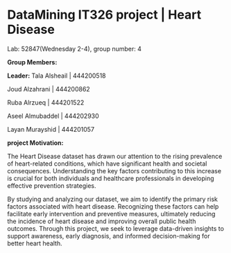# DataMining IT326 project | Heart Disease
 Lab: 52847(Wednesday 2-4), group number: 4
 
**Group Members:**

**Leader:** Tala Alsheail | 444200518

Joud Alzahrani | 444200862

Ruba Alrzueq | 444201522

Aseel Almubaddel | 444202930

Layan Murayshid | 444201057

**project Motivation:**

The Heart Disease dataset has drawn our attention to the rising prevalence of heart-related conditions, which have significant health and societal consequences. Understanding the key factors contributing to this increase is crucial for both individuals and healthcare professionals in developing effective prevention strategies.

By studying and analyzing our dataset, we aim to identify the primary risk factors associated with heart disease. Recognizing these factors can help facilitate early intervention and preventive measures, ultimately reducing the incidence of heart disease and improving overall public health outcomes. Through this project, we seek to leverage data-driven insights to support awareness, early diagnosis, and informed decision-making for better heart health.





